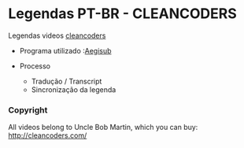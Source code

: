 # Legendas PT-BR - CLEANCODERS

Legendas videos [cleancoders](https://cleancoders.com/videos)

* Programa utilizado :[Aegisub](http://www.aegisub.org/)

* Processo 
    * Tradução / Transcript
    * Sincronização da legenda
    

### Copyright
All videos belong to Uncle Bob Martin, which you can buy: http://cleancoders.com/
